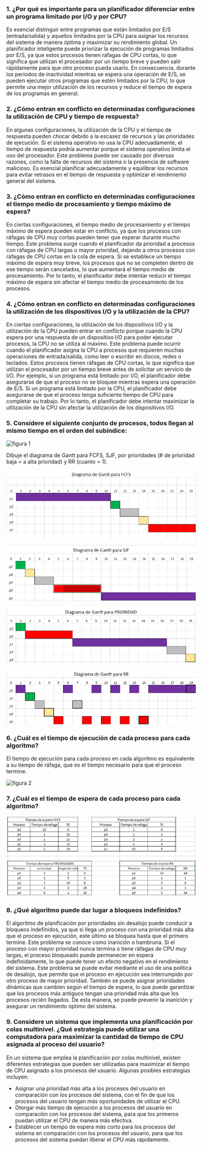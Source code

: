 ### 1.	¿Por qué es importante para un planificador diferenciar entre un programa limitado por I/O y por CPU?

Es esencial distinguir entre programas que están limitados por E/S (entrada/salida) y aquellos limitados por la CPU para asignar los recursos del sistema de manera óptima y maximizar su rendimiento global. Un planificador inteligente puede priorizar la ejecución de programas limitados por E/S, ya que estos procesos tienen ráfagas de CPU cortas, lo que significa que utilizan el procesador por un tiempo breve y pueden salir rápidamente para que otro proceso pueda usarlo. En consecuencia, durante los períodos de inactividad mientras se espera una operación de E/S, se pueden ejecutar otros programas que estén limitados por la CPU, lo que permite una mejor utilización de los recursos y reduce el tiempo de espera de los programas en general. 

### 2.	¿Cómo entran en conflicto en determinadas configuraciones la utilización de CPU y tiempo de respuesta?

En algunas configuraciones, la utilización de la CPU y el tiempo de respuesta pueden chocar debido a la escasez de recursos y las prioridades de ejecución. Si el sistema operativo no usa la CPU adecuadamente, el tiempo de respuesta podría aumentar porque el sistema operativo limita el uso del procesador. Este problema puede ser causado por diversas razones, como la falta de recursos del sistema o la presencia de software malicioso. Es esencial planificar adecuadamente y equilibrar los recursos para evitar retrasos en el tiempo de respuesta y optimizar el rendimiento general del sistema.

### 3.	¿Cómo entran en conflicto en determinadas configuraciones el tiempo medio de procesamiento y tiempo máximo de espera?

En ciertas configuraciones, el tiempo medio de procesamiento y el tiempo máximo de espera pueden estar en conflicto, ya que los procesos con ráfagas de CPU muy cortas pueden tener que esperar durante mucho tiempo. Este problema surge cuando el planificador da prioridad a procesos con ráfagas de CPU largas o mayor prioridad, dejando a otros procesos con ráfagas de CPU cortas en la cola de espera. Si se establece un tiempo máximo de espera muy breve, los procesos que no se completen dentro de ese tiempo serán cancelados, lo que aumentará el tiempo medio de procesamiento. Por lo tanto, el planificador debe intentar reducir el tiempo máximo de espera sin afectar el tiempo medio de procesamiento de los procesos.

### 4.	¿Cómo entran en conflicto en determinadas configuraciones la utilización de los dispositivos I/O y la utilización de la CPU?

En ciertas configuraciones, la utilización de los dispositivos I/O y la utilización de la CPU pueden entrar en conflicto porque cuando la CPU espera por una respuesta de un dispositivo I/O para poder ejecutar procesos, la CPU no se utiliza al máximo. Este problema puede ocurrir cuando el planificador asigna la CPU a procesos que requieren muchas operaciones de entrada/salida, como leer o escribir en discos, redes o teclados. Estos procesos tienen ráfagas de CPU cortas, lo que significa que utilizan el procesador por un tiempo breve antes de solicitar un servicio de I/O. Por ejemplo, si un programa está limitado por I/O, el planificador debe asegurarse de que el proceso no se bloquee mientras espera una operación de E/S. Si un programa está limitado por la CPU, el planificador debe asegurarse de que el proceso tenga suficiente tiempo de CPU para completar su trabajo. Por lo tanto, el planificador debe intentar maximizar la utilización de la CPU sin afectar la utilización de los dispositivos I/O.

### 5.	Considere el siguiente conjunto de procesos, todos llegan al mismo tiempo en el orden del subíndice:

![figura 1](https://github.com/gysselis40/Sistemas-Operacionales/blob/main/Taller%208/tablas/punto%205.png)

Dibuje el diagrama de Gantt para FCFS, SJF, por prioridades (# de prioridad baja = a alta prioridad) y RR (cuanto = 1).

![FCFS](https://github.com/PhantomBlack219/Sistemas-Operacionales/blob/main/Taller08/imagenes/fcfs.png)

![SJF](https://github.com/PhantomBlack219/Sistemas-Operacionales/blob/main/Taller08/imagenes/sjf.png)

![PRIORIDAD](https://github.com/PhantomBlack219/Sistemas-Operacionales/blob/main/Taller08/imagenes/prioridades.png)

![RR](https://github.com/PhantomBlack219/Sistemas-Operacionales/blob/main/Taller08/imagenes/rr.png)


### 6.	¿Cuál es el tiempo de ejecución de cada proceso para cada algoritmo?
El tiempo de ejecución para cada proceso en cada algoritmo es equivalente a su tiempo de ráfaga, que es el tiempo necesario para que el proceso termine.

![figura 2](https://github.com/gysselis40/Sistemas-Operacionales/blob/main/Taller%208/tablas/punto%206.png)

### 7.	¿Cuál es el tiempo de espera de cada proceso para cada algoritmo?

![figura 3](https://github.com/PhantomBlack219/Sistemas-Operacionales/blob/main/Taller08/imagenes/tiempos%20de%20espera.png)

### 8.	¿Qué algoritmo puede dar lugar a bloqueos indefinidos?

El algoritmo de planificación por prioridades sin desalojo puede conducir a bloqueos indefinidos, ya que si llega un proceso con una prioridad más alta que el proceso en ejecución, este último se bloquea hasta que el primero termine. Este problema se conoce como inanición o hambruna. Si el proceso con mayor prioridad nunca termina o tiene ráfagas de CPU muy largas, el proceso bloqueado puede permanecer en espera indefinidamente, lo que puede tener un efecto negativo en el rendimiento del sistema. Este problema se puede evitar mediante el uso de una política de desalojo, que permite que el proceso en ejecución sea interrumpido por otro proceso de mayor prioridad. También se puede asignar prioridades dinámicas que cambien según el tiempo de espera, lo que puede garantizar que los procesos más antiguos tengan una prioridad más alta que los procesos recién llegados. De esta manera, se puede prevenir la inanición y asegurar un rendimiento óptimo del sistema.

### 9.	Considere un sistema que implementa una planificación por colas multinivel. ¿Qué estrategia puede utilizar una computadora para maximizar la cantidad de tiempo de CPU asignada al proceso del usuario?

En un sistema que emplea la planificación por colas multinivel, existen diferentes estrategias que pueden ser utilizadas para maximizar el tiempo de CPU asignado a los procesos del usuario. Algunas posibles estrategias incluyen:

* Asignar una prioridad más alta a los procesos del usuario en comparación con los procesos del sistema, con el fin de que los procesos del usuario tengan más oportunidades de utilizar el CPU.
* Otorgar más tiempo de ejecución a los procesos del usuario en comparación con los procesos del sistema, para que los primeros puedan utilizar el CPU de manera más efectiva.
* Establecer un tiempo de espera más corto para los procesos del sistema en comparación con los procesos del usuario, para que los procesos del sistema puedan liberar el CPU más rápidamente.
